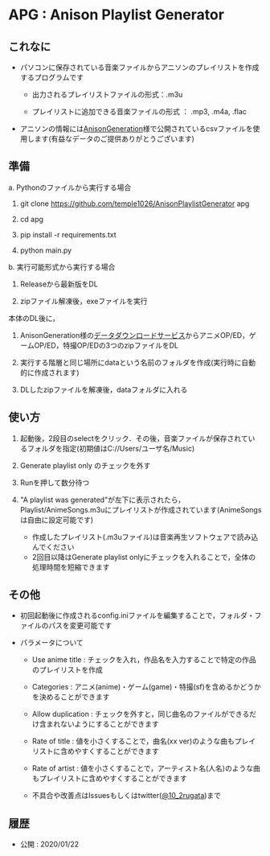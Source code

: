 # APG : Anison Playlist Generator

## これなに

- パソコンに保存されている音楽ファイルからアニソンのプレイリストを作成するプログラムです

  - 出力されるプレイリストファイルの形式：.m3u

  - プレイリストに追加できる音楽ファイルの形式 ： .mp3, .m4a, .flac

- アニソンの情報には[AnisonGeneration](http://anison.info/)様で公開されているcsvファイルを使用します(有益なデータのご提供ありがとうございます)

## 準備

a. Pythonのファイルから実行する場合

1. git clone https://github.com/temple1026/AnisonPlaylistGenerator apg

1. cd apg

1. pip install -r requirements.txt

1. python main.py

b. 実行可能形式から実行する場合

1. Releaseから最新版をDL

1. zipファイル解凍後，exeファイルを実行

本体のDL後に，

1. AnisonGeneration様の[データダウンロードサービス](http://anison.info/data/download.html)からアニメOP/ED，ゲームOP/ED，特撮OP/EDの3つのzipファイルをDL

1. 実行する階層と同じ場所にdataという名前のフォルダを作成(実行時に自動的に作成されます)

1. DLしたzipファイルを解凍後，dataフォルダに入れる

## 使い方

1. 起動後，2段目のselectをクリック．その後，音楽ファイルが保存されているフォルダを指定(初期値はC://Users/ユーザ名/Music)

1. Generate playlist only のチェックを外す

1. Runを押して数分待つ

1. "A playlist was generated"が左下に表示されたら，Playlist/AnimeSongs.m3uにプレイリストが作成されています(AnimeSongsは自由に設定可能です)

   - 作成したプレイリスト(.m3uファイル)は音楽再生ソフトウェアで読み込んでください
   - 2回目以降はGenerate playlist onlyにチェックを入れることで，全体の処理時間を短縮できます

## その他

- 初回起動後に作成されるconfig.iniファイルを編集することで，フォルダ・ファイルのパスを変更可能です

- パラメータについて

  - Use anime title : チェックを入れ，作品名を入力することで特定の作品のプレイリストを作成

  - Categories : アニメ(anime)・ゲーム(game)・特撮(sf)を含めるかどうかを決めることができます

  - Allow duplication : チェックを外すと，同じ曲名のファイルができるだけ含まれないようにすることができます

  - Rate of title : 値を小さくすることで，曲名(xx ver)のような曲もプレイリストに含めやすくすることができます

  - Rate of artist : 値を小さくすることで，アーティスト名(人名)のような曲もプレイリストに含めやすくすることができます

  - 不具合や改善点はIssuesもしくはtwitter([@10_2rugata](https://twitter.com/10_2rugata))まで

## 履歴

- 公開 : 2020/01/22
